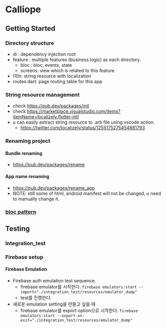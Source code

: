 # Calliope

## Getting Started

### Directory structure

- di : dependency injection root
- feature : multiple features (business logic) as each directory.
  - bloc : bloc, events, state
  - screens: view which is related to this feature
- l10n: string resource with localization
- routes.dart: page routing table for this app
### String resource management

- check https://pub.dev/packages/intl
- check https://marketplace.visualstudio.com/items?itemName=localizely.flutter-intl
- u can easily extract string resource to .arb file using vscode action.
  - https://twitter.com/localizely/status/1255175275454881793

### Renaming project

#### Bundle renaming
- https://pub.dev/packages/rename
#### App name renaming
- https://pub.dev/packages/rename_app
- NOTE: still some of html, android manifest will not be changed, u need to manually change it.

### [bloc pattern](https://bloclibrary.dev/#/coreconcepts)

## Testing

### Integration_test

### Firebase setup


#### Firebase Emulation

- Firebase auth emulation test sequence.
  - firebase emulator를 시작한다.
  `firebase emulators:start --import="./integration_test/resources/emulator_dump"`
  - test를 진행한다.
- 새로운 emulation setting을 만들고 싶을 때
  - firebase emulator를 export option으로 시작한다.
  `firebase emulators:start --export-on-exit="./integration_test/resources/emulator_dump"`
